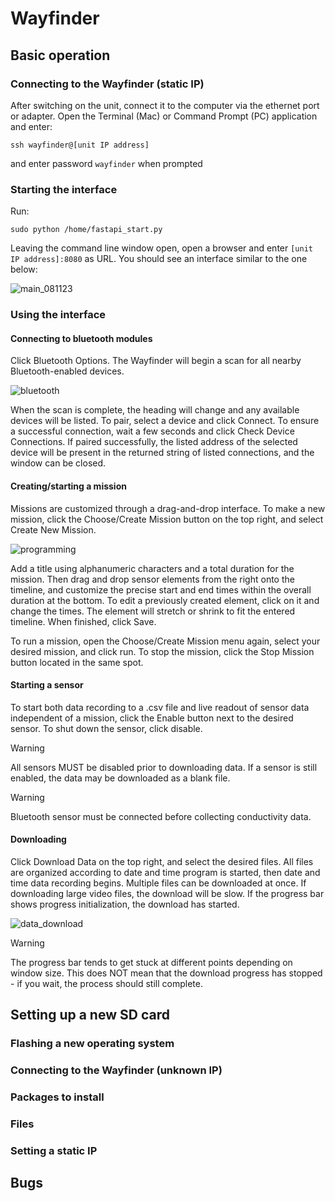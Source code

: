 # Wayfinder
## Basic operation
### Connecting to the Wayfinder (static IP)
After switching on the unit, connect it to the computer via the ethernet port or adapter. Open the Terminal (Mac) or Command Prompt (PC) application and enter:

`ssh wayfinder@[unit IP address]`

and enter password `wayfinder` when prompted
### Starting the interface
Run:

`sudo python /home/fastapi_start.py`

Leaving the command line window open, open a browser and enter `[unit IP address]:8080` as URL. You should see an interface similar to the one below:

![main_081123](https://github.com/ocean-discovery-league/wayfinder/assets/45075120/ea607fa2-cf56-4718-a556-d605d5a4e03a)

### Using the interface
#### Connecting to bluetooth modules
Click Bluetooth Options. The Wayfinder will begin a scan for all nearby Bluetooth-enabled devices.

![bluetooth](https://github.com/ocean-discovery-league/wayfinder/assets/45075120/6ea21c6f-3346-4a28-9511-b1b0e526ae2d)


When the scan is complete, the heading will change and any available devices will be listed. To pair, select a device and click Connect. To ensure a successful connection, wait a few seconds and click Check Device Connections. If paired successfully, the listed address of the selected device will be present in the returned string of listed connections, and the window can be closed.
#### Creating/starting a mission
Missions are customized through a drag-and-drop interface. To make a new mission, click the Choose/Create Mission button on the top right, and select Create New Mission.

![programming](https://github.com/ocean-discovery-league/wayfinder/assets/45075120/16a1f345-0150-4610-aba1-b60e07f819ea)

Add a title using alphanumeric characters and a total duration for the mission. Then drag and drop sensor elements from the right onto the timeline, and customize the precise start and end times within the overall duration at the bottom. To edit a previously created element, click on it and change the times. The element will stretch or shrink to fit the entered timeline. When finished, click Save.

To run a mission, open the Choose/Create Mission menu again, select your desired mission, and click run. To stop the mission, click the Stop Mission button located in the same spot.
#### Starting a sensor
To start both data recording to a .csv file and live readout of sensor data independent of a mission, click the Enable button next to the desired sensor. To shut down the sensor, click disable.

> [!WARNING]
> All sensors MUST be disabled prior to downloading data. If a sensor is still enabled, the data may be downloaded as a blank file.

> [!WARNING]
> Bluetooth sensor must be connected before collecting conductivity data.

#### Downloading
Click Download Data on the top right, and select the desired files. All files are organized according to date and time program is started, then date and time data recording begins. Multiple files can be downloaded at once. If downloading large video files, the download will be slow. If the progress bar shows progress initialization, the download has started.

![data_download](https://github.com/ocean-discovery-league/wayfinder/assets/45075120/6324ac55-97ff-424b-b1f5-d7249be9953b)


> [!WARNING]
> The progress bar tends to get stuck at different points depending on window size. This does NOT mean that the download progress has stopped - if you wait, the process should still complete.

## Setting up a new SD card
### Flashing a new operating system
### Connecting to the Wayfinder (unknown IP)
### Packages to install
### Files
### Setting a static IP
## Bugs
